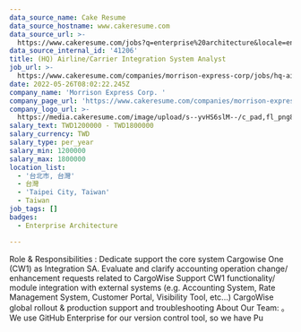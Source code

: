 ```yaml
---
data_source_name: Cake Resume
data_source_hostname: www.cakeresume.com
data_source_url: >-
  https://www.cakeresume.com/jobs?q=enterprise%20architecture&locale=en&range%5Bsalary_range%5D%5Bmin%5D=1000000
data_source_internal_id: '41206'
title: (HQ) Airline/Carrier Integration System Analyst
job_url: >-
  https://www.cakeresume.com/companies/morrison-express-corp/jobs/hq-airline-carrier-integration-system-analyst
date: 2022-05-26T08:02:22.245Z
company_name: 'Morrison Express Corp. '
company_page_url: 'https://www.cakeresume.com/companies/morrison-express-corp'
company_logo_url: >-
  https://media.cakeresume.com/image/upload/s--yvHS6slM--/c_pad,fl_png8,h_200,w_200/v1633687199/oku5mwknkw09u9uqq7bc.png
salary_text: TWD1200000 - TWD1800000
salary_currency: TWD
salary_type: per_year
salary_min: 1200000
salary_max: 1800000
location_list:
  - '台北市, 台灣'
  - 台灣
  - 'Taipei City, Taiwan'
  - Taiwan
job_tags: []
badges:
  - Enterprise Architecture

---
```


Role & Responsibilities : Dedicate support the core system Cargowise One (CW1) as Integration SA. Evaluate and clarify accounting operation change/ enhancement requests related to CargoWise Support CW1 functionality/ module integration with external systems (e.g. Accounting System, Rate Management System, Customer Portal, Visibility Tool, etc...) CargoWise global rollout & production support and troubleshooting About Our Team: 。We use GitHub Enterprise for our version control tool, so we have Pu